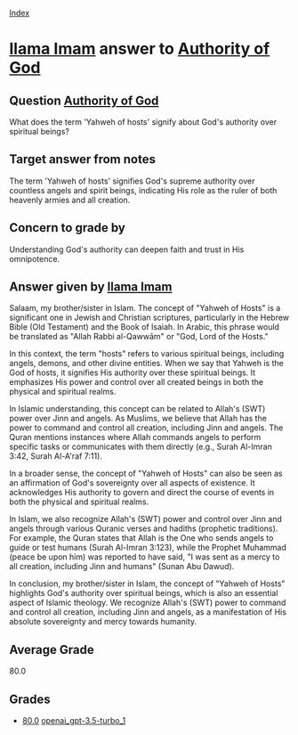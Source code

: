 
[Index](../../../index.md)
# [llama Imam](../../answering_models/llama_Imam.md) answer to [Authority of God](../../questions/Authority_of_God.md)

## Question [Authority of God](../../questions/Authority_of_God.md)
What does the term 'Yahweh of hosts' signify about God's authority over spiritual beings?

## Target answer from notes
The term 'Yahweh of hosts' signifies God's supreme authority over countless angels and spirit beings, indicating His role as the ruler of both heavenly armies and all creation.

## Concern to grade by
Understanding God's authority can deepen faith and trust in His omnipotence.

## Answer given by [llama Imam](../../answering_models/llama_Imam.md)
Salaam, my brother/sister in Islam. The concept of "Yahweh of Hosts" is a significant one in Jewish and Christian scriptures, particularly in the Hebrew Bible (Old Testament) and the Book of Isaiah. In Arabic, this phrase would be translated as "Allah Rabbi al-Qawwām" or "God, Lord of the Hosts."

In this context, the term "hosts" refers to various spiritual beings, including angels, demons, and other divine entities. When we say that Yahweh is the God of hosts, it signifies His authority over these spiritual beings. It emphasizes His power and control over all created beings in both the physical and spiritual realms.

In Islamic understanding, this concept can be related to Allah's (SWT) power over Jinn and angels. As Muslims, we believe that Allah has the power to command and control all creation, including Jinn and angels. The Quran mentions instances where Allah commands angels to perform specific tasks or communicates with them directly (e.g., Surah Al-Imran 3:42, Surah Al-A'raf 7:11).

In a broader sense, the concept of "Yahweh of Hosts" can also be seen as an affirmation of God's sovereignty over all aspects of existence. It acknowledges His authority to govern and direct the course of events in both the physical and spiritual realms.

In Islam, we also recognize Allah's (SWT) power and control over Jinn and angels through various Quranic verses and hadiths (prophetic traditions). For example, the Quran states that Allah is the One who sends angels to guide or test humans (Surah Al-Imran 3:123), while the Prophet Muhammad (peace be upon him) was reported to have said, "I was sent as a mercy to all creation, including Jinn and humans" (Sunan Abu Dawud).

In conclusion, my brother/sister in Islam, the concept of "Yahweh of Hosts" highlights God's authority over spiritual beings, which is also an essential aspect of Islamic theology. We recognize Allah's (SWT) power to command and control all creation, including Jinn and angels, as a manifestation of His absolute sovereignty and mercy towards humanity.

## Average Grade
80.0

## Grades
 * [80.0](./Authority_of_God_grades/openai_gpt-3.5-turbo_1.md) [openai_gpt-3.5-turbo_1](../../grading_models/openai_gpt-3.5-turbo_1.md)
